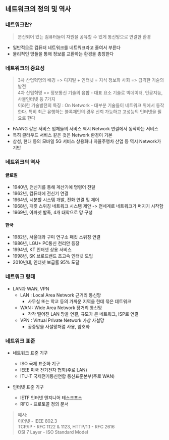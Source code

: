 ## 네트워크의 정의 및 역사

### 네트워크란?
> 분산되어 있는 컴퓨터들이 자원을 공유할 수 있게 통신망으로 연결한 환경

* 일반적으로 컴퓨터 네트워크를 네트워크라고 줄여서 부른다
* 물리적인 망들을 통해 정보를 교환하는 환경을 총칭한다

### 네트워크의 중요성
> 3차 산업혁명의 배경 => 디지털 + 인터넷 = 지식 정보화 사회 => 급격한 기술의 발전   
> 4차 산업혁명 => 정보통신 기술의 융합 - 대표 요소 기술로 빅데이터, 인공지능, 사물인터넷 등 7가지   
> 이러한 기술발전의 특징 : On Network - 대부분 기술들이 네트워크 위에서 동작한다.
> 특히 최근 유행하는 블록체인의 경우 신뢰 가능하고 고성능의 인터넷을 필요로 한다

* FAANG 같은 서비스 업체들의 서비스 역시 Network 연결에서 동작하는 서비스
* 특히 클라우드 서비스 같은 것은 Network 환경이 기본
* 삼성, 현대 등의 모바일 5G 서비스 상용화나 자율주행차 산업 등 역시 Network가 기반

### 네트워크의 역사
#### 글로벌
* 1940년, 전신기를 통해 계산기에 명령어 전달
* 1962년, 컴퓨터에 전신기 연결
* 1964년, 시분할 시스템 개발, 전화 연결 및 제어
* 1968년, 패킷 스위칭 네트워크 시스템 제안 -> 전세계로 네트워크가 퍼지기 시작함
* 1969년, 아파넷 발족, 4개 대학으로 망 구성
#### 한국
* 1982년, 서울대와 구미 연구소 패킷 스위칭 연결
* 1986년, LGU+ PC통신 천리안 등장
* 1994년, KT 인터넷 상용 서비스
* 1998년, SK 브로드밴드 초고속 인터넷 도입
* 2010년대, 인터넷 보급률 95% 도달

### 네트워크 형태
* LAN과 WAN, VPN
    - LAN : Local Area Network 근거리 통신망
        - 사무실 또는 학교 등의 가까운 지역을 한데 묶은 데트워크
    - WAN : Wide Area Network 장거리 통신망
        - 각각 떨어진 LAN 망을 연결, 규모가 큰 네트워크, ISP로 연결
    - VPN : Virtual Private Network 가상 사설망
        - 공중망을 사설망처럼 사용, 암호화

### 네트워크 표준
* 네트워크 표준 기구
    - ISO 국제 표준화 기구
    - IEEE 미국 전기전자 협회(주로 LAN)
    - ITU-T 국제전기통신연합 통신표준본부(주로 WAN)

* 인터넷 표준 기구
    - IETF 인터넷 엔지니어 테스크포스
    - RFC - 프로토콜 정의 문서
    
> 예시:   
> 이더넷 - IEEE 802.3   
> TCP/IP - RFC 1122 & 1123, HTTP/1.1 - RFC 2616   
> OSI 7 Layer - ISO Standard Model

